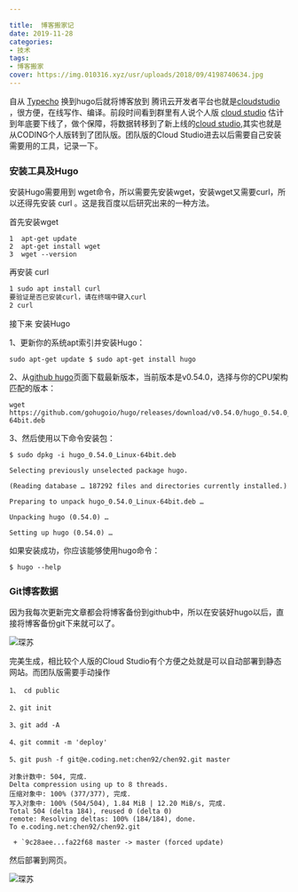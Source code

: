 ```yaml
---

title:  博客搬家记
date: 2019-11-28
categories:
- 技术
tags:
- 博客搬家
cover: https://img.010316.xyz/usr/uploads/2018/09/4198740634.jpg
---
```




自从  [Typecho](http://typecho.org/) 换到hugo后就将博客放到 腾讯云开发者平台也就是[cloudstudio](https://studio.dev.tencent.com/) ，很方便，在线写作、编译。前段时间看到群里有人说个人版 [cloud studio](https://studio.dev.tencent.com/) 估计到年底要下线了，做个保障，将数据转移到了新上线的[cloud studio]( https://cloudstudio.net/ ),其实也就是从CODING个人版转到了团队版。团队版的Cloud Studio进去以后需要自己安装需要用的工具，记录一下。

### 安装工具及Hugo

安装Hugo需要用到 wget命令，所以需要先安装wget，安装wget又需要curl，所以还得先安装 curl 。这是我百度以后研究出来的一种方法。

首先安装wget

```
1  apt-get update  
2  apt-get install wget  
3  wget --version  
```
再安装 curl 

```html
1 sudo apt install curl
要验证是否已安装curl，请在终端中键入curl
2 curl
```

接下来 安装Hugo

1、更新你的系统apt索引并安装Hugo：

```
sudo apt-get update $ sudo apt-get install hugo
```

2、从[github hugo](https://github.com/hugo/releases/)页面下载最新版本，当前版本是v0.54.0，选择与你的CPU架构匹配的版本：

```
wget https://github.com/gohugoio/hugo/releases/download/v0.54.0/hugo_0.54.0_Linux-64bit.deb
```

3、然后使用以下命令安装包：

```
$ sudo dpkg -i hugo_0.54.0_Linux-64bit.deb

Selecting previously unselected package hugo.

(Reading database … 187292 files and directories currently installed.)

Preparing to unpack hugo_0.54.0_Linux-64bit.deb …

Unpacking hugo (0.54.0) …

Setting up hugo (0.54.0) … 
```

如果安装成功，你应该能够使用hugo命令：

```
$ hugo --help
```

### Git博客数据

因为我每次更新完文章都会将博客备份到github中，所以在安装好hugo以后，直接将博客备份git下来就可以了。

![琛苏](https://img.010316.xyz/usr/hugo/11/bok.png)

完美生成，相比较个人版的Cloud Studio有个方便之处就是可以自动部署到静态网站。而团队版需要手动操作

```
1、 cd public

2、git init

3、git add -A

4、git commit -m 'deploy'

5、git push -f git@e.coding.net:chen92/chen92.git master

对象计数中: 504, 完成.
Delta compression using up to 8 threads.
压缩对象中: 100% (377/377), 完成.
写入对象中: 100% (504/504), 1.84 MiB | 12.20 MiB/s, 完成.
Total 504 (delta 184), reused 0 (delta 0)
remote: Resolving deltas: 100% (184/184), done.
To e.coding.net:chen92/chen92.git

 + `9c28aee...fa22f68 master -> master (forced update)
```

然后部署到网页。

![琛苏](https://img.010316.xyz/usr/hugo/11/11.png)